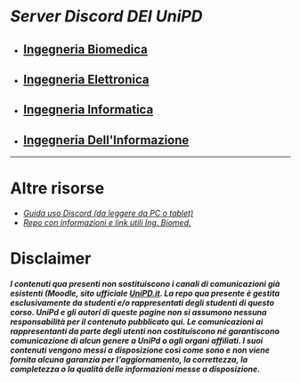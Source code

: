 # ***Server Discord DEI UniPD***


- ## **[Ingegneria Biomedica](https://github.com/artaeun/IBM-UniPD)**
- ## [Ingegneria Elettronica](https://github.com/artaeun/IBM-UniPD)
- ## [Ingegneria Informatica](https://github.com/artaeun/IBM-UniPD)
- ## [Ingegneria Dell'Informazione](https://github.com/artaeun/IBM-UniPD)
---

# Altre risorse

  - *[Guida uso Discord (da leggere da PC o tablet)](http://tiny.cc/guidaDiscord)*
  - *[Repo con informazioni e link utili Ing. Biomed.](https://github.com/artaeun/IBM-UniPD)*

# Disclaimer

##### *I contenuti qua presenti non sostituiscono i canali di comunicazioni già esistenti (Moodle, sito ufficiale [UniPD.it](unipd.it). La repo qua presente è gestita esclusivamente da studenti e/o rappresentati degli studenti di questo corso. UniPd e gli autori di queste pagine non si assumono nessuna responsabilità per il contenuto pubblicato qui. Le comunicazioni ai rappresentanti da parte degli utenti non costituiscono né garantiscono comunicazione di alcun genere a UniPd o agli organi affiliati. I suoi contenuti vengono messi a disposizione così come sono e non viene fornita alcuna garanzia per l’aggiornamento, la correttezza, la completezza o la qualità delle informazioni messe a disposizione.*
